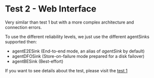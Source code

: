 Test 2 - Web Interface
===========================

Very similar than test 1 but with a more complex architecture and connection errors.

To use the different reliability levels, we just use the different agentSinks
supported then:

* agentE2ESink (End-to-end mode, an alias of *agentSink* by default)
* agentDFOSink (Store-on-failure mode prepared for a disk failover)
* agentBESink (Best-effort)

If you want to see details about the test, please visit the [test
1](https://github.com/oil-conwet/DistributedLoggingSystems/blob/master/Flume/test1-web/README.md)

